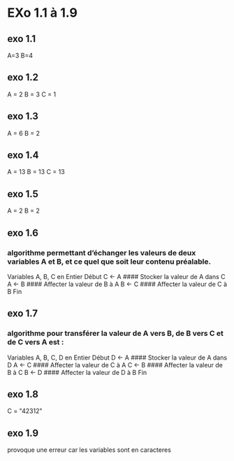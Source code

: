 # EXo 1.1 à 1.9

## exo 1.1
A=3
B=4

## exo 1.2
A = 2
B = 3
C = 1
## exo 1.3
A = 6
B = 2
## exo 1.4
A = 13
B = 13
C = 13
## exo 1.5
A = 2
B = 2
## exo 1.6
###  algorithme permettant d’échanger les valeurs de deux variables A et B, et ce quel que soit leur contenu préalable.
Variables A, B, C en Entier
Début
C ← A   #### Stocker la valeur de A dans C
A ← B      #### Affecter la valeur de B à A
B ← C   #### Affecter la valeur de C à B
Fin

## exo 1.7
### algorithme pour transférer la valeur de A vers B, de B vers C et de C vers A est :

Variables A, B, C, D en Entier
Début
    D ← A   #### Stocker la valeur de A dans D
    A ← C      #### Affecter la valeur de C à A
    C ← B      #### Affecter la valeur de B à C
    B ← D   #### Affecter la valeur de D  à B
Fin
## exo 1.8
C = "42312"
## exo 1.9 
provoque une erreur car les variables sont en caracteres